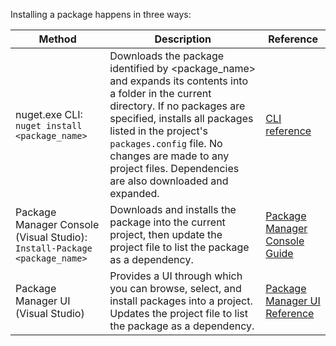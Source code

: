 Installing a package happens in three ways:

| Method | Description | Reference |
| --- | --- | --- |
| nuget.exe CLI: `nuget install <package_name>` | Downloads the package identified by \<package_name\> and expands its contents into a folder in the current directory. If no packages are specified, installs all packages listed in the project's `packages.config` file. No changes are made to any project files. Dependencies are also downloaded and expanded. | [CLI reference](../tools/nuget-exe-CLI-Reference.md) |
| Package Manager Console (Visual Studio): `Install-Package <package_name>` | Downloads and installs the package into the current project, then update the project file to list the package as a dependency. | [Package Manager Console Guide](../tools/Package-Manager-Console.md) |
| Package Manager UI (Visual Studio) | Provides a UI through which you can browse, select, and install packages into a project. Updates the project file to list the package as a dependency. | [Package Manager UI Reference](../tools/Package-Manager-UI.md) |
